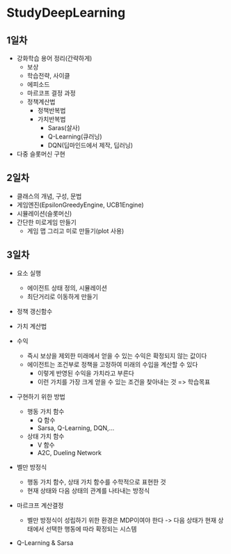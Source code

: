 # StudyDeepLearning

## 1일차
- 강화학습 용어 정리(간략하게)
    - 보상
    - 학습전략, 사이클
    - 에피소드
    - 마르코프 결정 과정
    - 정책계산법
        - 정책반복법
        - 가치반복법
            - Saras(살사)
            - Q-Learning(큐러닝)
            - DQN(딥마인드에서 제작, 딥러닝)
- 다중 슬롯머신 구현

## 2일차
- 클래스의 개념, 구성, 문법
- 게임엔진(EpsilonGreedyEngine, UCB1Engine)
- 시뮬레이션(슬롯머신)
- 간단한 미로게임 만들기
    - 게임 맵 그리고 미로 만들기(plot 사용)

## 3일차
- 요소 실행
    - 에이전트 상태 정의, 시뮬레이션
    - 최단거리로 이동하게 만들기
- 정책 갱신함수
- 가치 계산법

- 수익
    - 즉시 보상을 제외한 미래에서 얻을 수 있는 수익은 확정되지 않는 값이다
    - 에이전트는 조건부로 정책을 고정하여 미래의 수입을 계산할 수 있다
        - 이렇게 반영된 수익을 가치라고 부른다
        - 이런 가치를 가장 크게 얻을 수 있는 조건을 찾아내는 것 => 학습목표

- 구현하기 위한 방법
    - 행동 가치 함수
        - Q 함수
        - Sarsa, Q-Learning, DQN,...
    - 상태 가치 함수
        - V 함수
        - A2C, Dueling Network
- 벨만 방정식
    - 행동 가치 함수, 상태 가치 함수를 수학적으로 표현한 것
    - 현재 상태와 다음 상태의 관계를 나타내는 방정식
- 마르크프 계산결정
    - 벨만 방정식이 성립하기 위한 환경은 MDP이여야 한다 -> 다음 상태가 현재 상태에서 선택한 행동에 따라 확정되는 시스템
- Q-Learning & Sarsa

